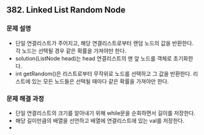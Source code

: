 ## 382. Linked List Random Node
### 문제 설명
- 단일 연결리스트가 주어지고, 해당 연결리스트로부터 랜덤 노드의 값을 반환한다. 각 노드는 선택될 경우 같은 확률을 가져야만 한다.
- solution(ListNode head)는 head 연결리스트의 맨 앞 노드를 객체로 초기화한다.
- int getRandom()은 리스트로부터 무작위로 노드를 선택하고 그 값을 반환한다. 리스트에 있는 모든 노드들은 선택될 때마다 같은 확률을 가져야만 한다.
​
### 문제 해결 과정
- 단일 연결리스트의 크기를 알아내기 위해 while문을 순회하면서 길이를 저장한다.
- 해당 길이만큼의 배열을 선언하고 배열에 연결리스트에 있는 val를 저장한다.
-